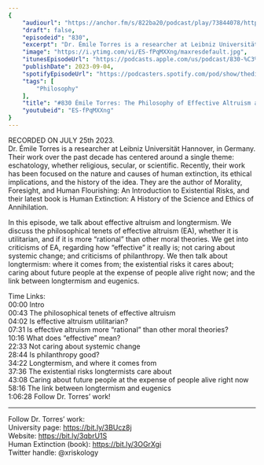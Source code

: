 ```yaml
---
{
	"audiourl": "https://anchor.fm/s/822ba20/podcast/play/73844078/https%3A%2F%2Fd3ctxlq1ktw2nl.cloudfront.net%2Fstaging%2F2023-6-25%2Fae8db11c-3ff6-f759-ba03-905d5fbbf1be.m4a",
	"draft": false,
	"episodeid": "830",
	"excerpt": "Dr. Émile Torres is a researcher at Leibniz Universität Hannover, in Germany. Their work over the past decade has centered around a single theme: eschatology, whether religious, secular, or scientific. Recently, their work has been focused on the nature and causes of human extinction, its ethical implications, and the history of the idea.  They are the author of Morality, Foresight, and Human Flourishing: An Introduction to Existential Risks, and their latest book is Human Extinction: A History of the Science and Ethics of Annihilation.",
	"image": "https://i.ytimg.com/vi/ES-fPqMXXng/maxresdefault.jpg",
	"itunesEpisodeUrl": "https://podcasts.apple.com/us/podcast/830-%C3%A9mile-torres-the-philosophy-of-effective/id1451347236?i=1000626728784&uo=4",
	"publishDate": 2023-09-04,
	"spotifyEpisodeUrl": "https://podcasters.spotify.com/pod/show/thedissenter/episodes/830-mile-Torres-The-Philosophy-of-Effective-Altruism-and-Longtermism-e27c1te",
	"tags": [
		"Philosophy"
	],
	"title": "#830 Émile Torres: The Philosophy of Effective Altruism and Longtermism",
	"youtubeid": "ES-fPqMXXng"
}
---
```

RECORDED ON JULY 25th 2023.  
Dr. Émile Torres is a researcher at Leibniz Universität Hannover, in Germany. Their work over the past decade has centered around a single theme: eschatology, whether religious, secular, or scientific. Recently, their work has been focused on the nature and causes of human extinction, its ethical implications, and the history of the idea.  They are the author of Morality, Foresight, and Human Flourishing: An Introduction to Existential Risks, and their latest book is Human Extinction: A History of the Science and Ethics of Annihilation.

In this episode, we talk about effective altruism and longtermism. We discuss the philosophical tenets of effective altruism (EA), whether it is utilitarian, and if it is more “rational” than other moral theories. We get into criticisms of EA, regarding how “effective” it really is; not caring about systemic change; and criticisms of philanthropy. We then talk about longtermism: where it comes from; the existential risks it cares about; caring about future people at the expense of people alive right now; and the link between longtermism and eugenics.

Time Links:  
<time>00:00</time> Intro  
<time>00:43</time> The philosophical tenets of effective altruism  
<time>04:02</time> Is effective altruism utilitarian?  
<time>07:31</time> Is effective altruism more “rational” than other moral theories?  
<time>10:16</time> What does “effective” mean?  
<time>22:33</time> Not caring about systemic change  
<time>28:44</time> Is philanthropy good?  
<time>34:22</time> Longtermism, and where it comes from  
<time>37:36</time> The existential risks longtermists care about  
<time>43:08</time> Caring about future people at the expense of people alive right now  
<time>58:16</time> The link between longtermism and eugenics  
<time>1:06:28</time> Follow Dr. Torres’ work!

---

Follow Dr. Torres’ work:  
University page: https://bit.ly/3BUcz8j  
Website: https://bit.ly/3qbrU1S  
Human Extinction (book): https://bit.ly/3OGrXgi  
Twitter handle: @xriskology

